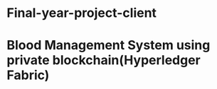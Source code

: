 # Final-year-project-client
Blood Management System using private blockchain(Hyperledger Fabric)
======
